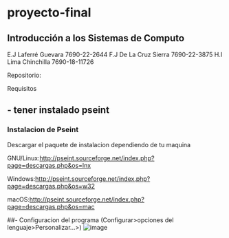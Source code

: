 # proyecto-final 
## Introducción a los Sistemas de Computo

E.J Laferré Guevara         7690-22-2644 
F.J De La Cruz Sierra       7690-22-3875 
H.I Lima Chinchilla        7690-18-11726 

Repositorio:

Requisitos
## - tener instalado pseint
### Instalacion de Pseint
Descargar el paquete de instalacion dependiendo de tu maquina

GNU/Linux:http://pseint.sourceforge.net/index.php?page=descargas.php&os=lnx 

Windows:http://pseint.sourceforge.net/index.php?page=descargas.php&os=w32

macOS:http://pseint.sourceforge.net/index.php?page=descargas.php&os=mac


##- Configuracion del programa (Configurar>opciones del lenguaje>Personalizar...>)
![image](https://user-images.githubusercontent.com/95370813/171744477-a0e2c716-5cf9-4bc4-8394-ce57753cf70e.png)
